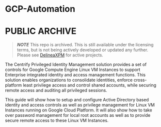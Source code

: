 # GCP-Automation

# PUBLIC ARCHIVE

> ***NOTE***
> This repo is archived.
> This is still available under the licensing terms, but is not being actively developed or updated any further. Please see [DelineaXPM](https://github.com/DelineaXPM) for active projects.

The Centrify Privileged Identity Management solution provides a set of controls for Google Compute Engine Linux VM Instances to support Enterprise integrated identity and access management functions. This solution enables organizations to consolidate identities, enforce cross-platform least privilege access and control shared accounts, while securing remote access and auditing all privileged sessions.

This guide will show how to setup and configure Active Directory based identity and access controls as well as privilege management for Linux VM Instances running on Google Cloud Platform. It will also show how to take over password management for local root accounts as well as to provide secure remote access to these Linux VM Instances.
